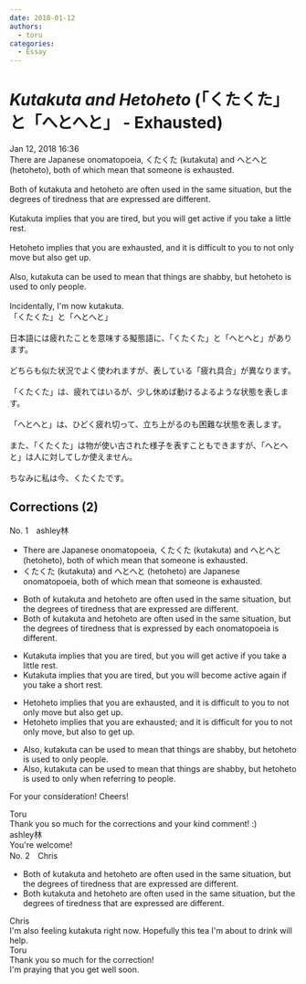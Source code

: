 ```yaml
---
date: 2018-01-12
authors:
  - toru
categories:
  - Essay
---
```


<h1 id="subject_show"><strong><em>Kutakuta and Hetoheto</strong></em> (「くたくた」と「へとへと」 - Exhausted)</h1>
<div class="date">Jan 12, 2018 16:36</div>
<div id="post"><div id="body_show_ori">
There are Japanese onomatopoeia, くたくた (kutakuta) and へとへと (hetoheto),  both of which mean that someone is exhausted.<br/><br/>Both of kutakuta and hetoheto are often used in the same situation, but the degrees of tiredness that are expressed are different. <br/><br/>Kutakuta implies that you are tired, but you will get active if you take a little rest.<br/><br/>Hetoheto implies that you are exhausted, and it is difficult to you to not only move but also get up.<br/><br/>Also, kutakuta can be used to mean that things are shabby, but hetoheto is used to only people.<br/><br/>Incidentally, I'm now kutakuta.
</div></div>

<!-- more -->

<div id="post_ja"><div id="body_show_mo">
「くたくた」と「へとへと」<br/><br/>日本語には疲れたことを意味する擬態語に、「くたくた」と「へとへと」があります。<br/><br/>どちらも似た状況でよく使われますが、表している「疲れ具合」が異なります。<br/><br/>「くたくた」は、疲れてはいるが、少し休めば動けるよるような状態を表します。<br/><br/>「へとへと」は、ひどく疲れ切って、立ち上がるのも困難な状態を表します。<br/><br/>また、「くたくた」は物が使い古された様子を表すこともできますが、「へとへと」は人に対してしか使えません。<br/><br/>ちなみに私は今、くたくたです。
</div></div>

## Corrections (2)
<div id="block"><div class="first_name"> No. 1　<span class="just_name">ashley林</span></div><div id="block2">
<ul class="correction_field">
<li class="incorrect">There are Japanese onomatopoeia, くたくた (kutakuta) and へとへと (hetoheto),  both of which mean that someone is exhausted.</li>
<li class="corrected correct">
くたくた (kutakuta) and へとへと (hetoheto) <span class="f_blue">are Japanese onomatopoeia</span>, both of which mean that someone is exhausted.
</li>
</ul>
<ul class="correction_field">
<li class="incorrect">Both of kutakuta and hetoheto are often used in the same situation, but the degrees of tiredness that are expressed are different.</li>
<li class="corrected correct">
Both of kutakuta and hetoheto are often used in the same situation, but the degree<span class="f_blue"><span class="sline">s</span></span> of tiredness that <span class="f_blue">is expressed by each </span><span class="f_blue">onomatopoeia</span><span class="f_blue"> is</span> different.
</li>
</ul>
<ul class="correction_field">
<li class="incorrect">Kutakuta implies that you are tired, but you will get active if you take a little rest.</li>
<li class="corrected correct">
Kutakuta implies that you are tired, but you will <span class="f_blue">become</span> active <span class="f_blue">again </span>if you take a <span class="f_blue">short</span> rest.
</li>
</ul>
<ul class="correction_field">
<li class="incorrect">Hetoheto implies that you are exhausted, and it is difficult to you to not only move but also get up.</li>
<li class="corrected correct">
Hetoheto implies that you are exhausted<span class="f_blue">;</span> and it is<span class="f_blue"> </span>difficult <span class="f_blue">for</span><span class="f_blue"> </span>you to not only move<span class="f_blue">,</span> but also <span class="f_blue">to </span>get up.
</li>
</ul>
<ul class="correction_field">
<li class="incorrect">Also, kutakuta can be used to mean that things are shabby, but hetoheto is used to only people.</li>
<li class="corrected correct">
Also, kutakuta can be used to mean that things are shabby, but hetoheto is used <span class="sline"><span class="f_blue">to </span></span>only <span class="f_blue">when referring to </span>people.
</li>
</ul>
<p class="comment_small">
 For your consideration! Cheers!
</p>

</div><div class="name"><span class="just_name">Toru</span><br>
Thank you so much for the corrections and your kind comment! :)
</div>
<div class="name"><span class="just_name">ashley林</span><br>
You're welcome!
</div>
</div>
<div id="block"><div class="first_name"> No. 2　<span class="just_name">Chris</span></div><div id="block2">
<ul class="correction_field">
<li class="incorrect">Both of kutakuta and hetoheto are often used in the same situation, but the degrees of tiredness that are expressed are different.</li>
<li class="corrected correct">
Both kutakuta and hetoheto are often used in the same situation, but the degrees of tiredness that are expressed are different.
</li>
</ul>
</div><div class="name"><span class="just_name">Chris</span><br>
I'm also feeling kutakuta right now. Hopefully this tea I'm about to drink will help. 
</div>
<div class="name"><span class="just_name">Toru</span><br>
Thank you so much for the correction!<br/>I'm praying that you get well soon. 
</div>
</div>
